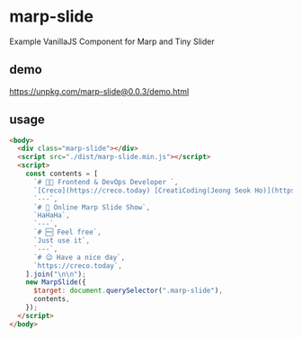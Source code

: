# marp-slide

Example VanillaJS Component for Marp and Tiny Slider

## demo

https://unpkg.com/marp-slide@0.0.3/demo.html

## usage

```html
<body>
  <div class="marp-slide"></div>
  <script src="./dist/marp-slide.min.js"></script>
  <script>
    const contents = [
      `# 🧑‍💻 Frontend & DevOps Developer `,
      `[Creco](https://creco.today) [CreatiCoding(Jeong Seok Ho)](https://github.com/CreatiCoding)`,
      `---`,
      `# 🌠 Online Marp Slide Show`,
      `HaHaHa`,
      `---`,
      `# 🆓 Feel free`,
      `Just use it`,
      `---`,
      `# 😉 Have a nice day`,
      `https://creco.today`,
    ].join("\n\n");
    new MarpSlide({
      $target: document.querySelector(".marp-slide"),
      contents,
    });
  </script>
</body>
```

